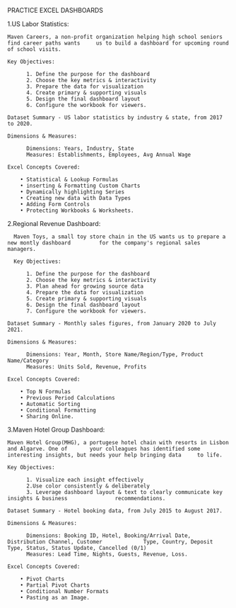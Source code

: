PRACTICE EXCEL DASHBOARDS

  1.US Labor Statistics:

    Maven Careers, a non-profit organization helping high school seniors find career paths wants     us to build a dashboard for upcoming round of school visits.
    
    Key Objectives:
      
          1. Define the purpose for the dashboard
          2. Choose the key metrics & interactivity
          3. Prepare the data for visualization
          4. Create primary & supporting visuals
          5. Design the final dashboard layout
          6. Configure the workbook for viewers.
          
    Dataset Summary - US labor statistics by industry & state, from 2017 to 2020.
    
    Dimensions & Measures:
    
          Dimensions: Years, Industry, State
          Measures: Establishments, Employees, Avg Annual Wage
    
    Excel Concepts Covered:
    
        • Statistical & Lookup Formulas
        • inserting & Formatting Custom Charts
        • Dynamically highlighting Series
        • Creating new data with Data Types
        • Adding Form Controls
        • Protecting Workbooks & Worksheets.
        
   
   2.Regional Revenue Dashboard:
   
      Maven Toys, a small toy store chain in the US wants us to prepare a new montly dashboard         for the company's regional sales managers.
    
      Key Objectives:
      
          1. Define the purpose for the dashboard
          2. Choose the key metrics & interactivity
          3. Plan ahead for growing source data
          4. Prepare the data for visualization
          5. Create primary & supporting visuals
          6. Design the final dashboard layout
          7. Configure the workbook for viewers.
          
    Dataset Summary - Monthly sales figures, from January 2020 to July 2021.
    
    Dimensions & Measures:
    
          Dimensions: Year, Month, Store Name/Region/Type, Product Name/Category
          Measures: Units Sold, Revenue, Profits
    
    Excel Concepts Covered:
    
        • Top N Formulas
        • Previous Period Calculations
        • Automatic Sorting
        • Conditional Formatting
        • Sharing Online.
        
  3.Maven Hotel Group Dashboard:

    Maven Hotel Group(MHG), a portugese hotel chain with resorts in Lisbon and Algarve. One of       your colleagues has identified some interesting insights, but needs your help bringing data     to life.
    
    Key Objectives:
      
          1. Visualize each insight effectively
          2.Use color consistently & deliberately
          3. Leverage dashboard layout & text to clearly communicate key insights & business               recommendations.
          
    Dataset Summary - Hotel booking data, from July 2015 to August 2017.
    
    Dimensions & Measures:
    
          Dimensions: Booking ID, Hotel, Booking/Arrival Date, Distribution Channel, Customer             Type, Country, Deposit Type, Status, Status Update, Cancelled (0/1)
          Measures: Lead Time, Nights, Guests, Revenue, Loss.
    
    Excel Concepts Covered:
    
        • Pivot Charts
        • Partial Pivot Charts
        • Conditional Number Formats
        • Pasting as an Image.
        
   
   
      
    
            
  
